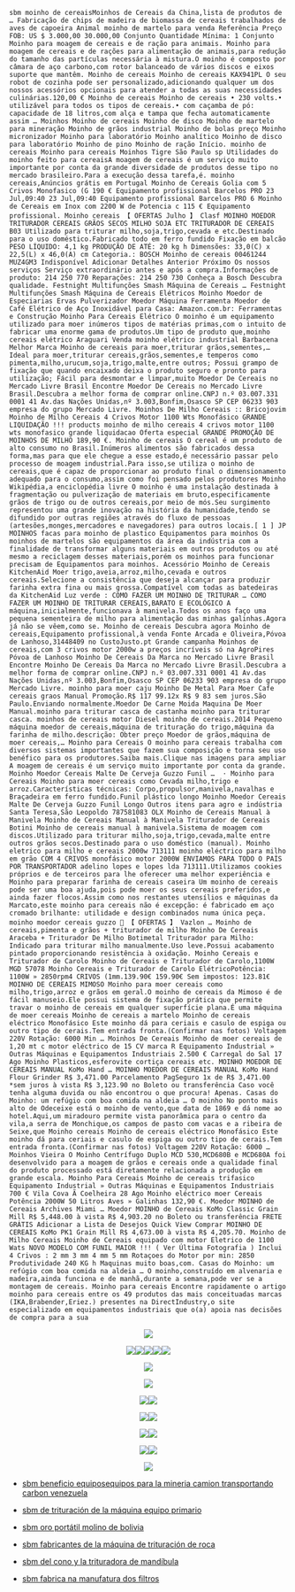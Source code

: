 
```
sbm moinho de cereaisMoinhos de Cereais da China,lista de produtos de … Fabricação de chips de madeira de biomassa de cereais trabalhados de aves de capoeira Animal moinho de martelo para venda Referência Preço FOB: US $ 3.000,00 30.000,00 Conjunto Quantidade Mínima: 1 Conjunto Moinho para moagem de cereais e de ração para animais. Moinho para moagem de cereais e de rações para alimentação de animais,para redução do tamanho das partículas necessária à mistura.O moinho é composto por câmara de aço carbono,com rotor balanceado de vários discos e eixos suporte que mantêm. Moinho de cereais Moinho de cereais KAX941PL O seu robot de cozinha pode ser personalizado,adicionando qualquer um dos nossos acessórios opcionais para atender a todas as suas necessidades culinárias.120,00 € Moinho de cereais Moinho de cereais • 230 volts.• utilizável para todos os tipos de cereais.• com caçamba de pó: capacidade de 18 litros,com alça e tampa que fecha automaticamente assim … Moinhos Moinho de cereais Moinho de disco Moinho de martelo para mineração Moinho de grãos industrial Moinho de bolas preço Moinho micronizador Moinho para laboratório Moinho analítico Moinho de disco para laboratório Moinho de pino Moinho de ração Início. moinho de cereais Moinho para cereais Moinhos Tigre São Paulo sp Utilidades do moinho feito para cereaisA moagem de cereais é um serviço muito importante por conta da grande diversidade de produtos desse tipo no mercado brasileiro.Para a execução dessa tarefa,é. moinho cereais,Anúncios grátis em Portugal Moinho de Cereais Golia com 5 Crivos Monofasico (G 190 € Equipamento profissional Barcelos PRO 23 Jul,09:40 23 Jul,09:40 Equipamento profissional Barcelos PRO 6 Moinho de Cereais em Inox com 2200 W de Potencia c 115 € Equipamento profissional. Moinho cereais 【 OFERTAS Julho 】 Clasf MOINHO MOEDOR TRITURADOR CEREAIS GRÃOS SECOS MILHO SOJA ETC TRITURADOR DE CEREAIS B03 Utilizado para triturar milho,soja,trigo,cevada e etc.Destinado para o uso doméstico.Fabricado todo em ferro fundido Fixação em balcão PESO LÍQUIDO: 4,1 kg PRODUÇÃO DE ATÉ: 20 kg h Dimensões: 33,0(C) x 22,5(L) x 46,0(A) cm Categoria.: BOSCH Moinho de cereais 00461244 MUZ4GM3 Indisponível Adicionar Detalhes Anterior Próximo Os nossos serviços Serviço extraordinário antes e após a compra.Informações de produto: 214 250 770 Reparações: 214 250 730 Conheça a Bosch Descubra qualidade. Festnight Multifunções Smash Máquina de Cereais … Festnight Multifunções Smash Máquina de Cereais Elétricos Moinho Moedor de Especiarias Ervas Pulverizador Moedor Máquina Ferramenta Moedor de Café Elétrico de Aço Inoxidável para Casa: Amazon.com.br: Ferramentas e Construção Moinho Para Cereais Elétrico O moinho é um equipamento utilizado para moer inúmeros tipos de matérias primas,com o intuito de fabricar uma enorme gama de produtos.Um tipo de produto que,moinho cereais elétrico Araguari Venda moinho elétrico industrial Barbacena Melhor Marca Moinho de cereais para moer,triturar grãos,sementes,… Ideal para moer,triturar cereais,grãos,sementes,e temperos como pimenta,milho,urucum,soja,trigo,malte,entre outros; Possui grampo de fixação que quando encaixado deixa o produto seguro e pronto para utilização; Fácil para desmontar e limpar,muito Moedor De Cereais no Mercado Livre Brasil Encontre Moedor De Cereais no Mercado Livre Brasil.Descubra a melhor forma de comprar online.CNPJ n.º 03.007.331 0001 41 Av.das Nações Unidas,nº 3.003,Bonfim,Osasco SP CEP 06233 903 empresa do grupo Mercado Livre. Moinhos De Milho Cereais :: Bricojovim Moinho de Milho Cereais 4 Crivos Motor 1100 Wts Monofásico GRANDE LIQUIDAÇÃO !!! products moinho de milho cereais 4 crivos motor 1100 wts monofasico grande liquidacao Oferta especial GRANDE PROMOÇÃO DE MOINHOS DE MILHO 189,90 €. Moinho de cereais O cereal é um produto de alto consumo no Brasil.Inúmeros alimentos são fabricados dessa forma,mas para que ele chegue a esse estado,é necessário passar pelo processo de moagem industrial.Para isso,se utiliza o moinho de cereais,que é capaz de proporcionar ao produto final o dimensionamento adequado para o consumo,assim como foi pensado pelos produtores Moinho Wikipédia,a enciclopédia livre O moinho é uma instalação destinada à fragmentação ou pulverização de materiais em bruto,especificamente grãos de trigo ou de outros cereais,por meio de mós.Seu surgimento representou uma grande inovação na história da humanidade,tendo se difundido por outras regiões através do fluxo de pessoas (artesões,monges,mercadores e navegadores) para outros locais.[ 1 ] JP MOINHOS facas para moinho de plastico Equipamentos para moinhos Os moinhos de martelos são equipamentos da área da indústria com a finalidade de transformar alguns materiais em outros produtos ou até mesmo a reciclagem desses materiais,porém os moinhos para funcionar precisam de Equipamentos para moinhos. Acessório Moinho de Cereais KitchenAid Moer trigo,aveia,arroz,milho,cevada e outros cereais.Selecione a consistência que deseja alcançar para produzir farinha extra fina ou mais grossa.Compatível com todas as batedeiras da KitchenAid Luz verde : COMO FAZER UM MOINHO DE TRITURAR … COMO FAZER UM MOINHO DE TRITURAR CEREAIS,BARATO E ECOLÓGICO A máquina,inicialmente,funcionava à manivela.Todos os anos faço uma pequena sementeira de milho para alimentação das minhas galinhas.Agora já não se vêem,como se. Moinho de cereais Descubra agora Moinho de cereais,Equipamento profissional,à venda Fonte Arcada e Oliveira,Póvoa de Lanhoso,31448409 no CustoJusto.pt Grande campanha Moinhos de cereais,com 3 crivos motor 2000w a preços incríveis só na AgroPires Póvoa de Lanhoso Moinho De Cereais Da Marca no Mercado Livre Brasil Encontre Moinho De Cereais Da Marca no Mercado Livre Brasil.Descubra a melhor forma de comprar online.CNPJ n.º 03.007.331 0001 41 Av.das Nações Unidas,nº 3.003,Bonfim,Osasco SP CEP 06233 903 empresa do grupo Mercado Livre. moinho para moer caju Moinho De Metal Para Moer Cafe cereais graos Manual Promoção.R$ 117 99.12x R$ 9 83 sem juros.São Paulo.Enviando normalmente.Moedor De Carne Moida Maquina De Moer Manual.moinho para triturar casca de castanha moinho para triturar casca. moinhos de cereais motor Diesel moinho de cereais.2014 Pequeno máquina moedor de cereais,máquina de trituração do trigo,máquina da farinha de milho.descrição: Obter preço Moedor de grãos,máquina de moer cereais,… Moinho para Cereais O moinho para cereais trabalha com diversos sistemas importantes que fazem sua composição e torna seu uso benéfico para os produtores.Saiba mais.Clique nas imagens para ampliar A moagem de cereais é um serviço muito importante por conta da grande. Moinho Moedor Cereais Malte De Cerveja Guzzo Funil …  · Moinho para Cereais Moinho para moer cereais como Cevada milho,trigo e arroz.Características técnicas: Corpo,propulsor,manivela,navalhas e Braçadeira em ferro fundido.Funil plástico longo Moinho Moedor Cereais Malte De Cerveja Guzzo Funil Longo Outros itens para agro e indústria Santa Teresa,São Leopoldo 787581083 OLX Moinho de Cereais Manual à Manivela Moinho de Cereais Manual à Manivela Triturador de Cereais Botini Moinho de cereais manual à manivela.Sistema de moagem com discos.Utilizado para triturar milho,soja,trigo,cevada,malte entre outros grãos secos.Destinado para o uso doméstico (manual). Moinho eletrico para milho e cereais 2000w 713111 moinho eléctrico para milho em grão COM 4 CRIVOS monofásico motor 2000W ENVIAMOS PARA TODO O PAÍS POR TRANSPORTADOR adelino lopes e lopes lda 713111.Utilizamos cookies próprios e de terceiros para lhe oferecer uma melhor experiência e Moinho para preparar farinha de cereais caseira Um moinho de cereais pode ser uma boa ajuda,pois pode moer os seus cereais preferidos,e ainda fazer flocos.Assim como nos restantes utensílios e máquinas da Marcato,este moinho para cereais não é excepção: é fabricado em aço cromado brilhante: utilidade e design combinados numa única peça. moinho moedor cereais guzzo 🥇 【 OFERTAS 】 Vazlon … Moinho de cereais,pimenta e grãos + triturador de milho Moinho De Cereais Araceba + Triturador De Milho Botimetal Triturador para Milho: Indicado para triturar milho manualmente.Uso leve.Possui acabamento pintado proporcionando resistência à oxidação. Moinho Cereais e Triturador de Carolo Moinho de Cereais e Triturador de Carolo,1100W MGD 57078 Moinho Cereais e Triturador de Carolo ElétricoPotência: 1100W » 2850rpm4 CRIVOS (1mm.139.90€ 159.90€ Sem impostos: 123.81€ MOINHO DE CEREAIS MIMOSO Moinho para moer cereais como milho,trigo,arroz e grãos em geral.O moinho de cereais da Mimoso é de fácil manuseio.Ele possui sistema de fixação prática que permite travar o moinho de cereais em qualquer superfície plana.É uma máquina de moer cereais Moinho de cereais a martelo Moinho de cereais eléctrico Monofásico Este moinho dá para ceriais e casulo de espiga ou outro tipo de cerais.Tem entrada fronta.(Confirmar nas fotos) Voltagem 220V Rotação: 6000 Min … Moinhos De Cereais Moinho de moer cereais de 1,20 mt c motor eléctrico de 15 CV marca R Equipamento Industrial » Outras Máquinas e Equipamentos Industriais 2.500 € Carregal do Sal 17 Ago Moinho Plasticos,esferovite cortiça cereais etc. MOINHO MOEDOR DE CEREAIS MANUAL KoMo Hand … MOINHO MOEDOR DE CEREAIS MANUAL KoMo Hand Flour Grinder R$ 3,471.00 Parcelamento PagSeguro 1x de R$ 3,471.00 *sem juros à vista R$ 3,123.90 no Boleto ou transferência Caso você tenha alguma duvida ou não encontrou o que procura! Apenas. Casas do Moinho: um refúgio com boa comida na aldeia … O moinho No ponto mais alto de Odeceixe está o moinho de vento,que data de 1869 e dá nome ao hotel.Aqui,um miradouro permite vista panorâmica para o centro da vila,a serra de Monchique,os campos de pasto com vacas e a ribeira de Seixe,que Moinho cereais Moinho de cereais eléctrico Monofásico Este moinho dá para ceriais e casulo de espiga ou outro tipo de cerais.Tem entrada fronta.(Confirmar nas fotos) Voltagem 220V Rotação: 6000 … Moinhos Vieira O Moinho Centrífugo Duplo MCD 530,MCD680B e MCD680A foi desenvolvido para a moagem de grãos e cereais onde a qualidade final do produto processado está diretamente relacionada a produção em grande escala. Moinho Para Cereais Moinho de cereais trifasico Equipamento Industrial » Outras Máquinas e Equipamentos Industriais 700 € Vila Cova Ã Coelheira 28 Ago Moinho eléctrico moer Cereais Potência 2000W 50 Litros Aves » Galinhas 132,90 €. Moedor MOINHO de Cereais Archives Miami … Moedor MOINHO de Cereais KoMo Classic Grain Mill R$ 5,448.00 à vista R$ 4,903.20 no Boleto ou transferência FRETE GRÁTIS Adicionar a Lista de Desejos Quick View Comprar MOINHO DE CEREAIS KoMo PK1 Grain Mill R$ 4,673.00 à vista R$ 4,205.70. Moinho de Milho Cereais Moinho de Cereais equipado com motor Eletrico de 1100 Wats NOVO MODELO COM FUNIL MAIOR !!! ( Ver Última Fotografia ) Inclui 4 Crivos : 2 mm 3 mm 4 mm 5 mm Rotaçoes do Motor por min: 2850 Produtividade 240 KG h Maquinas muito boas,com. Casas do Moinho: um refúgio com boa comida na aldeia … O moinho,construído em alvenaria e madeira,ainda funciona e de manhã,durante a semana,pode ver se a montagem de cereais. Moinho para cereais Encontre rapidamente o artigo moinho para cereais entre os 49 produtos das mais conceituadas marcas (IKA,Brabender,Eriez.) presentes na DirectIndustry,o site especializado em equipamentos industriais que o(a) apoia nas decisões de compra para a sua 
```

<div align="center">

<a href="https://es-crusher.shibang-china.com/github&k=sbm+moinho+de+cereais"><img src="https://static.shibang-china.com/es/crusher/logo.jpg"></a>

<a href="https://es-crusher.shibang-china.com/github&k=sbm+moinho+de+cereais"><img src="https://static.shibang-china.com/es/crusher/index.jpg"></a><a href="https://es-crusher.shibang-china.com/material.htmlgithub&k=sbm+moinho+de+cereais"><img src="https://static.shibang-china.com/es/crusher/material.jpg"></a><a href="https://es-crusher.shibang-china.com/application.htmlgithub&k=sbm+moinho+de+cereais"><img src="https://static.shibang-china.com/es/crusher/application.jpg"></a><a href="https://es-crusher.shibang-china.com/aboutus.htmlgithub&k=sbm+moinho+de+cereais"><img src="https://static.shibang-china.com/es/crusher/aboutus.jpg"></a><a href="https://es-crusher.shibang-china.com/contact.htmlgithub&k=sbm+moinho+de+cereais"><img src="https://static.shibang-china.com/es/crusher/contact.jpg"></a>

<a href="https://es-crusher.shibang-china.com/github&k=sbm+moinho+de+cereais"><img src="https://static.shibang-china.com/es/crusher/banner.jpg"></a>

<a href="https://swt.shibang-china.com/github&k=sbm+moinho+de+cereais"><img src="https://static.shibang-china.com/es/crusher/text.jpg"></a>

<a href="https://swt.shibang-china.com/github&k=sbm+moinho+de+cereais"><img src="https://static.shibang-china.com/es/crusher/chat.jpg"></a><a href="https://es-crusher.shibang-china.com/contact.htmlgithub&k=sbm+moinho+de+cereais"><img src="https://static.shibang-china.com/es/crusher/message.jpg"></a>

<a href="https://es-crusher.shibang-china.com/products/pe.htmlgithub&k=sbm+moinho+de+cereais"><img src="https://static.shibang-china.com/es/crusher/pe.jpg"></a><a href="https://es-crusher.shibang-china.com/products/pf.htmlgithub&k=sbm+moinho+de+cereais"><img src="https://static.shibang-china.com/es/crusher/pf.jpg"></a>

<a href="https://es-crusher.shibang-china.com/products/hpt.htmlgithub&k=sbm+moinho+de+cereais"><img src="https://static.shibang-china.com/es/crusher/hpt.jpg"></a><a href="https://es-crusher.shibang-china.com/products/vsi.htmlgithub&k=sbm+moinho+de+cereais"><img src="https://static.shibang-china.com/es/crusher/vsi.jpg"></a>

<a href="https://es-crusher.shibang-china.com/products/klv.htmlgithub&k=sbm+moinho+de+cereais"><img src="https://static.shibang-china.com/es/crusher/klv.jpg"></a><a href="https://es-crusher.shibang-china.com/products/portable.htmlgithub&k=sbm+moinho+de+cereais"><img src="https://static.shibang-china.com/es/crusher/portable.jpg"></a>

<a href="https://swt.shibang-china.com/github&k=sbm+moinho+de+cereais"><img src="https://static.shibang-china.com/es/crusher/case.jpg"></a>

</div>


* [sbm beneficio equiposequipos para la mineria camion transportando carbon venezuela](sbm%20beneficio%20equiposequipos%20para%20la%20mineria%20camion%20transportando%20carbon%20venezuela.md)

* [sbm de trituración de la máquina equipo primario](sbm%20de%20trituraci%C3%B3n%20de%20la%20m%C3%A1quina%20equipo%20primario.md)

* [sbm oro portátil molino de bolivia](sbm%20oro%20port%C3%A1til%20molino%20de%20bolivia.md)

* [sbm fabricantes de la máquina de trituración de roca](sbm%20fabricantes%20de%20la%20m%C3%A1quina%20de%20trituraci%C3%B3n%20de%20roca.md)

* [sbm del cono y la trituradora de mandíbula](sbm%20del%20cono%20y%20la%20trituradora%20de%20mand%C3%ADbula.md)

* [sbm fabrica na manufatura dos filtros](sbm%20fabrica%20na%20manufatura%20dos%20filtros.md)